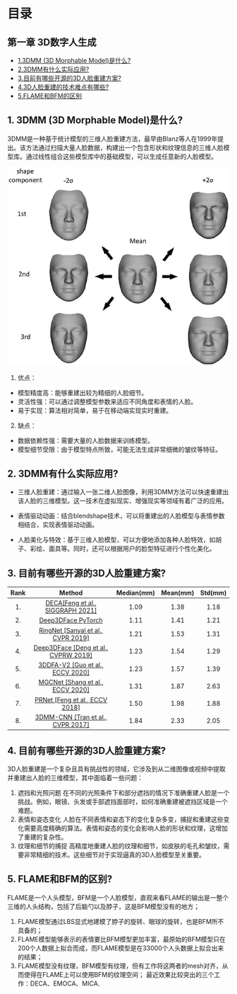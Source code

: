 # 目录

## 第一章 3D数字人生成
- [1.3DMM (3D Morphable Model)是什么?](#1.3DMM)
- [2.3DMM有什么实际应用?](#2.3DMM有什么实际应用?)
- [3.目前有哪些开源的3D人脸重建方案?](#3.目前有哪些开源的3D人脸重建方案?)
- [4.3D人脸重建的技术难点有哪些?](#4.3D人脸重建的技术难点有哪些?)
- [5.FLAME和BFM的区别](#5.FLAME和BFM的区别)


<h2 id="1.3DMM">1. 3DMM (3D Morphable Model)是什么?</h2>
3DMM是一种基于统计模型的三维人脸重建方法，最早由Blanz等人在1999年提出。该方法通过扫描大量人脸数据，构建出一个包含形状和纹理信息的三维人脸模型库。通过线性组合这些模型库中的基础模型，可以生成任意新的人脸模型。

  ![](./imgs/3dmm.png)
1. 优点：

- 模型精度高：能够重建出较为精细的人脸细节。
- 灵活性强：可以通过调整模型参数来适应不同角度和表情的人脸。
- 易于实现：算法相对简单，易于在移动端实现实时重建。
2. 缺点：

- 数据依赖性强：需要大量的人脸数据来训练模型。
- 模型细节受限：由于模型特点所致，可能无法生成非常细微的皱纹等特征。


<h2 id="2.3DMM有什么实际应用?">2. 3DMM有什么实际应用?</h2>

- 三维人脸重建：通过输入一张二维人脸图像，利用3DMM方法可以快速重建出该人脸的三维模型。这一技术在虚拟现实、增强现实等领域有着广泛的应用。

- 表情驱动动画：结合blendshape技术，可以将重建出的人脸模型与表情参数相结合，实现表情驱动动画。

- 人脸美化与特效：基于三维人脸模型，可以方便地添加各种人脸特效，如胡子、彩绘、面具等。同时，还可以根据用户的脸型特征进行个性化美化。

<h2 id="3.目前有哪些开源的3D人脸重建方案?">3. 目前有哪些开源的3D人脸重建方案?</h2>


|Rank|Method|Median(mm)    | Mean(mm) | Std(mm) |
|:----:|:-----------:|:-----------:|:-----------:|:-----------:|
| 1. | [DECA\[Feng et al., SIGGRAPH 2021\]](https://github.com/YadiraF/DECA)|1.09|1.38|1.18|
| 2. | [Deep3DFace PyTorch](https://github.com/sicxu/Deep3DFaceRecon_pytorch)|1.11|1.41|1.21|
| 3. | 	[RingNet [Sanyal et al., CVPR 2019]](https://github.com/soubhiksanyal/RingNet) | 1.21 | 1.53 | 1.31 |
| 4. | [Deep3DFace [Deng et al., CVPRW 2019]](https://github.com/microsoft/Deep3DFaceReconstruction) | 1.23 | 1.54 | 1.29 |
| 5. | [3DDFA-V2 [Guo et al., ECCV 2020]](https://github.com/cleardusk/3DDFA_V2) | 1.23 | 1.57 | 1.39 |
| 6. | [MGCNet [Shang et al., ECCV 2020]](https://github.com/jiaxiangshang/MGCNet) | 1.31 | 1.87 | 2.63 |
| 7. | [PRNet [Feng et al., ECCV 2018]](https://github.com/YadiraF/PRNet) | 1.50 | 1.98 | 1.88 |
| 8. | [3DMM-CNN [Tran et al., CVPR 2017]](https://github.com/anhttran/3dmm_cnn) | 1.84 | 2.33 | 2.05 |


<h2 id="4.目前有哪些开源的3D人脸重建方案?">4. 目前有哪些开源的3D人脸重建方案?</h2>

3D人脸重建是一个复杂且具有挑战性的领域，它涉及到从二维图像或视频中提取并重建出人脸的三维模型，其中面临着一些问题：

1. 遮挡和光照问题
在不同的光照条件下和部分遮挡的情况下准确重建人脸是一个挑战。例如，眼镜、头发或手部遮挡面部时，如何准确重建被遮挡区域是一个难题。
2. 表情和姿态变化
人脸在不同表情和姿态下的变化复杂多变，捕捉和重建这些变化需要高度精确的算法。表情和姿态的变化会影响人脸的形状和纹理，这增加了重建的复杂性。
3. 纹理和细节的捕捉
高精度地重建人脸的纹理和细节，如皮肤的毛孔和皱纹，需要非常精细的技术。这些细节对于实现逼真的3D人脸模型至关重要。


<h2 id="5.FLAME和BFM的区别">5. FLAME和BFM的区别?</h2>

FLAME是一个人头模型，BFM是一个人脸模型，直观来看FLAME的输出是一整个三维的人头结构，包括了后脑勺以及脖子，这是BFM模型没有的地方；
1. FLAME模型通过LBS显式地建模了脖子的旋转、眼球的旋转，也是BFM所不具备的；
2. FLAME模型能够表示的表情要比BFM模型更加丰富，最原始的BFM模型只在200个人数据上拟合而成，而FLAME模型是在33000个人头数据上拟合出来的结果；
3. FLAME模型没有纹理，BFM模型有纹理，但有工作将这两者的mesh对齐，从而使得在FLAME上可以使用BFM的纹理空间；
最近效果比较突出的三个工作：DECA、EMOCA、MICA.